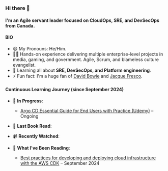 ### Hi there 👋

#### I'm an Agile servant leader focused on CloudOps, SRE, and DevSecOps from Canada.

#### BIO

- 😄 My Pronouns: He/Him.
- 👨‍🏭 Hands-on experience delivering multiple enterprise-level projects in media, gaming, and government. Agile, Scrum, and blameless culture evangelist.
- 🌱 Learning all about **SRE, DevSecOps, and Platform engineering**.
- ⚡️ Fun fact: I'm a huge fan of [David Bowie](https://www.youtube.com/watch?v=iYYRH4apXDo) and [Jacque Fresco](https://youtu.be/VbsIP8kYUFc).

#### Continuous Learning Journey (since September 2024)

- 🎯 **In Progress**: 
  - [Argo CD Essential Guide for End Users with Practice (Udemy)](https://www.udemy.com/course/argo-cd-essential-guide-for-end-users-with-practice/) – Ongoing

- 📖 **Last Book Read**: 
- 📹 **Recently Watched**: 
- 📰 **What I've Been Reading**: 
  - [Best practices for developing and deploying cloud infrastructure with the AWS CDK](https://docs.aws.amazon.com/cdk/v2/guide/best-practices.html) – September 2024
